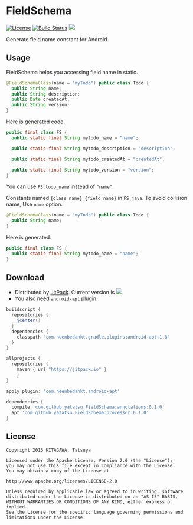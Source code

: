 # FieldSchema

[![License](https://img.shields.io/badge/license-Apache%202-blue.svg)](https://www.apache.org/licenses/LICENSE-2.0)
[![Build Status](https://travis-ci.org/yatatsu/FieldSchema.svg?branch=master)](https://travis-ci.org/yatatsu/FieldSchema)
[![](https://jitpack.io/v/yatatsu/FieldSchema.svg)](https://jitpack.io/#yatatsu/FieldSchema)

Generate field name constant for Android.

## Usage

FieldSchema helps you accessing field name in static.

```java
@FieldSchemaClass(name = "myTodo") public class Todo {
  public String name;
  public String description;
  public Date createdAt;
  public String version;
}
```

Here is generated code.

```java
public final class FS {
  public static final String mytodo_name = "name";

  public static final String mytodo_description = "description";

  public static final String mytodo_createdAt = "createdAt";

  public static final String mytodo_version = "version";
}
```

You can use `FS.todo_name` instead of `"name"`.

Constants named `{class name}_{field name}` in `FS.java`. To avoid collision name, Use `name` option.

```java
@FieldSchemaClass(name = "myTodo") public class Todo {
  public String name;
}
```

Here is generated.

```java
public final class FS {
  public static final String mytodo_name = "name";
}
```

## Download

- Distributed by [JitPack](https://jitpack.io). Current version is 
[![](https://jitpack.io/v/yatatsu/FieldSchema.svg)](https://jitpack.io/#yatatsu/FieldSchema)
- You also need `android-apt` plugin.

```groovy
buildscript {
  repositories {
    jcenter()
  }
  dependencies {
    classpath 'com.neenbedankt.gradle.plugins:android-apt:1.8'
  }
}

allprojects {
  repositories {
    maven { url "https://jitpack.io" }
	}
}
```

```groovy
apply plugin: 'com.neenbedankt.android-apt'

dependencies {
  compile 'com.github.yatatsu.FieldSchema:annotations:0.1.0'
  apt 'com.github.yatatsu.FieldSchema:processor:0.1.0'
}
```

## License

```
Copyright 2016 KITAGAWA, Tatsuya

Licensed under the Apache License, Version 2.0 (the "License");
you may not use this file except in compliance with the License.
You may obtain a copy of the License at

http://www.apache.org/licenses/LICENSE-2.0

Unless required by applicable law or agreed to in writing, software
distributed under the License is distributed on an "AS IS" BASIS,
WITHOUT WARRANTIES OR CONDITIONS OF ANY KIND, either express or implied.
See the License for the specific language governing permissions and
limitations under the License.
```
